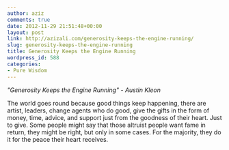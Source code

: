 ```yaml
---
author: aziz
comments: true
date: 2012-11-29 21:51:48+00:00
layout: post
link: http://azizali.com/generosity-keeps-the-engine-running/
slug: generosity-keeps-the-engine-running
title: Generosity Keeps the Engine Running
wordpress_id: 588
categories:
- Pure Wisdom
---
```


_"Generosity Keeps the Engine Running" - Austin Kleon_

The world goes round because good things keep happening, there are artist, leaders, change agents who do good, give the gifts in the form of money, time, advice, and support just from the goodness of their heart. Just to give. Some people might say that those altruist people want fame in return, they might be right, but only in some cases. For the majority, they do it for the peace their heart receives.
